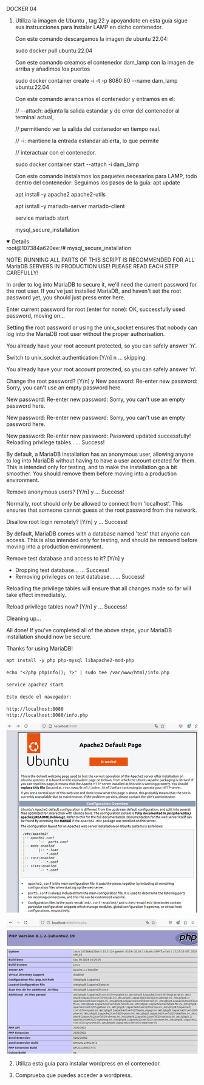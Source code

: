 DOCKER 04


1. Utiliza la imagen de Ubuntu , tag 22 y apoyandote en esta guía sigue sus instrucciones para instalar LAMP en dicho contenedor.

    
    Con este comando descargamos la imagen de ubuntu 22.04:

    sudo docker pull ubuntu:22.04

    Con este comando creamos el contenedor dam_lamp con la imagen de arriba y añadimos los puertos

    sudo docker container create -i -t -p 8080:80 --name dam_lamp ubuntu:22.04    

    Con este comando arrancamos el contenedor y entramos en el:

    // --attach: adjunta la salida estandar y de error del contenedor al terminal actual,

    // permitiendo ver la salida del contenedor en tiempo real.

    // -i: mantiene la entrada estandar abierta, lo que permite 

    // interactuar con el     contenedor.

    sudo docker container start --attach -i dam_lamp

    Con este comando instalamos los paquetes necesarios para LAMP, todo dentro del contenedor:
    Seguimos los pasos de la guía:
    apt update

    apt install -y apache2 apache2-utils

    apt isntall -y mariadb-server mariadb-client

    service mariadb start

    mysql_secure_installation
<details open>  
    root@107384a620ee:/# mysql_secure_installation

NOTE: RUNNING ALL PARTS OF THIS SCRIPT IS RECOMMENDED FOR ALL MariaDB
SERVERS IN PRODUCTION USE!  PLEASE READ EACH STEP CAREFULLY!

In order to log into MariaDB to secure it, we'll need the current
password for the root user. If you've just installed MariaDB, and
haven't set the root password yet, you should just press enter here.

Enter current password for root (enter for none):
OK, successfully used password, moving on...

Setting the root password or using the unix_socket ensures that nobody
can log into the MariaDB root user without the proper authorisation.

You already have your root account protected, so you can safely answer 'n'.

Switch to unix_socket authentication [Y/n] n
... skipping.

You already have your root account protected, so you can safely answer 'n'.

Change the root password? [Y/n] y
New password:
Re-enter new password:
Sorry, you can't use an empty password here.

New password:
Re-enter new password:
Sorry, you can't use an empty password here.

New password:
Re-enter new password:
Sorry, you can't use an empty password here.

New password:
Re-enter new password:
Password updated successfully!
Reloading privilege tables..
... Success!


By default, a MariaDB installation has an anonymous user, allowing anyone
to log into MariaDB without having to have a user account created for
them.  This is intended only for testing, and to make the installation
go a bit smoother.  You should remove them before moving into a
production environment.

Remove anonymous users? [Y/n] y
... Success!

Normally, root should only be allowed to connect from 'localhost'.  This
ensures that someone cannot guess at the root password from the network.

Disallow root login remotely? [Y/n] y
... Success!

By default, MariaDB comes with a database named 'test' that anyone can
access.  This is also intended only for testing, and should be removed
before moving into a production environment.

Remove test database and access to it? [Y/n] y
- Dropping test database...
  ... Success!
- Removing privileges on test database...
  ... Success!

Reloading the privilege tables will ensure that all changes made so far
will take effect immediately.

Reload privilege tables now? [Y/n] y
... Success!

Cleaning up...

All done!  If you've completed all of the above steps, your MariaDB
installation should now be secure.

Thanks for using MariaDB!
</details>

    apt install -y php php-mysql libapache2-mod-php
    
    echo "<?php phpinfo(); ?>" | sudo tee /var/www/html/info.php

    service apache2 start    

    Esto desde el navegador:

    http://localhost:8080
    http://localhost:8080/info.php
  
![Apache](Fotos/ubuntu.png)

![Apache](Fotos/fotophp.png)

2. Utiliza esta guía para instalar wordpress en el contenedor.



3. Comprueba que puedes acceder a wordpress. 
